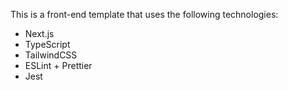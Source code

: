 This is a front-end template that uses the following technologies:
- Next.js
- TypeScript
- TailwindCSS
- ESLint + Prettier
- Jest
